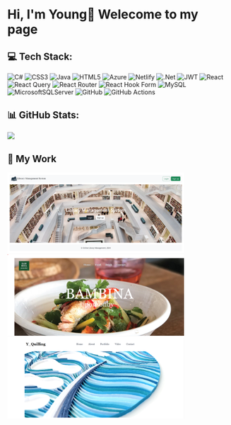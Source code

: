# Hi, I'm Young👋 Welecome to my page 


## 💻 Tech Stack:
![C#](https://img.shields.io/badge/c%23-%23239120.svg?style=for-the-badge&logo=csharp&logoColor=white) ![CSS3](https://img.shields.io/badge/css3-%231572B6.svg?style=for-the-badge&logo=css3&logoColor=white) ![Java](https://img.shields.io/badge/java-%23ED8B00.svg?style=for-the-badge&logo=openjdk&logoColor=white) ![HTML5](https://img.shields.io/badge/html5-%23E34F26.svg?style=for-the-badge&logo=html5&logoColor=white) ![Azure](https://img.shields.io/badge/azure-%230072C6.svg?style=for-the-badge&logo=microsoftazure&logoColor=white) ![Netlify](https://img.shields.io/badge/netlify-%23000000.svg?style=for-the-badge&logo=netlify&logoColor=#00C7B7) ![.Net](https://img.shields.io/badge/.NET-5C2D91?style=for-the-badge&logo=.net&logoColor=white) ![JWT](https://img.shields.io/badge/JWT-black?style=for-the-badge&logo=JSON%20web%20tokens) ![React](https://img.shields.io/badge/react-%2320232a.svg?style=for-the-badge&logo=react&logoColor=%2361DAFB) ![React Query](https://img.shields.io/badge/-React%20Query-FF4154?style=for-the-badge&logo=react%20query&logoColor=white) ![React Router](https://img.shields.io/badge/React_Router-CA4245?style=for-the-badge&logo=react-router&logoColor=white) ![React Hook Form](https://img.shields.io/badge/React%20Hook%20Form-%23EC5990.svg?style=for-the-badge&logo=reacthookform&logoColor=white) ![MySQL](https://img.shields.io/badge/mysql-4479A1.svg?style=for-the-badge&logo=mysql&logoColor=white) ![MicrosoftSQLServer](https://img.shields.io/badge/Microsoft%20SQL%20Server-CC2927?style=for-the-badge&logo=microsoft%20sql%20server&logoColor=white) ![GitHub](https://img.shields.io/badge/github-%23121011.svg?style=for-the-badge&logo=github&logoColor=white) ![GitHub Actions](https://img.shields.io/badge/github%20actions-%232671E5.svg?style=for-the-badge&logo=githubactions&logoColor=white)
## 📊 GitHub Stats:
![](https://github-readme-stats.vercel.app/api/top-langs/?username=younghye&theme=dark&hide_border=false&include_all_commits=false&count_private=false&layout=compact)

## 💫 My Work
<a href="https://blue-cliff-0bdeaa900.5.azurestaticapps.net/"><img src="https://github.com/younghye/younghye/blob/d63e8bded663957b04d1848eb9640016cb886622/Library.png" width="400"></a><a href="https://bambina.netlify.app/"><img src="https://github.com/younghye/younghye/blob/d63e8bded663957b04d1848eb9640016cb886622/Bambina.png" width="400"></a>
<a href="https://y-quilling.netlify.app/"><img src="https://github.com/younghye/younghye/blob/d63e8bded663957b04d1848eb9640016cb886622/Y_quilling.png" width="400"></a>
